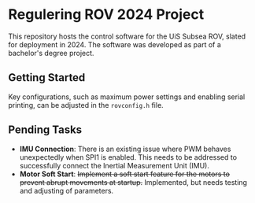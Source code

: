 # Regulering ROV 2024 Project
This repository hosts the control software for the UiS Subsea ROV, slated for deployment in 2024. The software was developed as part of a bachelor's degree project.

## Getting Started
Key configurations, such as maximum power settings and enabling serial printing, can be adjusted in the `rovconfig.h` file.

## Pending Tasks
- **IMU Connection**: There is an existing issue where PWM behaves unexpectedly when SPI1 is enabled. This needs to be addressed to successfully connect the Inertial Measurement Unit (IMU).
- **Motor Soft Start**: <s>Implement a soft start feature for the motors to prevent abrupt movements at startup.</s> Implemented, but needs testing and adjusting of parameters.
